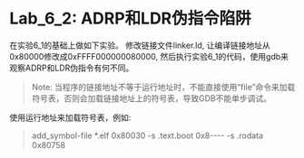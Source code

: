 # Lab_6_2: ADRP和LDR伪指令陷阱

在实验6_1的基础上做如下实验。
修改链接文件linker.ld, 让编译链接地址从0x80000修改成0xFFFF000000080000, 然后执行实验6_1的代码，使用gdb来观察ADRP和LDR伪指令有何不同。

> Note: 当程序的链接地址不等于运行地址时，不能直接使用“file”命令来加载符号表，否则会加载链接地址上的符号表，导致GDB不能单步调试。

使用运行地址来加载符号表，例如:
> add_symbol-file *.elf 0x80030 -s .text.boot 0x8---- -s .rodata 0x80758


